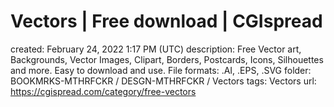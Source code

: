 # Vectors | Free download | CGIspread

created: February 24, 2022 1:17 PM (UTC)
description: Free Vector art, Backgrounds, Vector Images, Clipart, Borders, Postcards, Icons, Silhouettes and more. Easy to download and use. File formats: .AI, .EPS, .SVG
folder: BOOKMRKS-MTHRFCKR / DESGN-MTHRFCKR / Vectors
tags: Vectors
url: https://cgispread.com/category/free-vectors